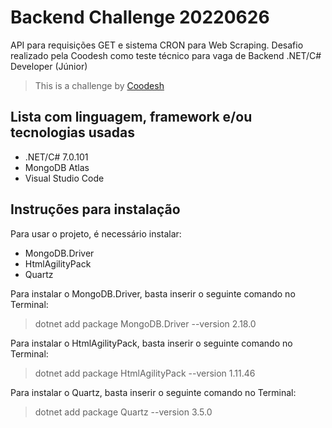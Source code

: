 # Backend Challenge 20220626

API para requisições GET e sistema CRON para Web Scraping. Desafio realizado pela Coodesh como teste técnico para vaga de Backend .NET/C# Developer (Júnior)
>  This is a challenge by [Coodesh](https://coodesh.com/)


## Lista com linguagem, framework e/ou tecnologias usadas

- .NET/C# 7.0.101
- MongoDB Atlas
- Visual Studio Code


## Instruções para instalação

Para usar o projeto, é necessário instalar:

- MongoDB.Driver
- HtmlAgilityPack
- Quartz

Para instalar o MongoDB.Driver, basta inserir o seguinte comando no Terminal:
> dotnet add package MongoDB.Driver --version 2.18.0

Para instalar o HtmlAgilityPack, basta inserir o seguinte comando no Terminal:
> dotnet add package HtmlAgilityPack --version 1.11.46

Para instalar o Quartz, basta inserir o seguinte comando no Terminal:
> dotnet add package Quartz --version 3.5.0
